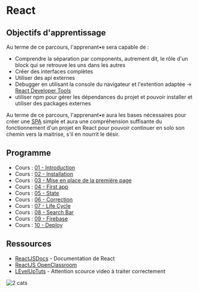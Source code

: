 # React

## Objectifs d'apprentissage

Au terme de ce parcours, l'apprenant•e sera capable de :

- Comprendre la séparation par components, autrement dit, le rôle d'un block qui se retrouve les uns dans les autres
- Créer des interfaces complètes
- Utiliser des api externes
- Debugger en utilisant la console du navigateur et l'extention adaptée -> [React Developer Tools](https://www.google.be/search?q=react+developer+tools&rlz=1C5CHFA_enBE813BE813&oq=react+dev&aqs=chrome.4.69i57j69i60l3j35i39j0.3419j0j7&sourceid=chrome&ie=UTF-8)
- utiliser npm pour gérer les dépendances du projet et pouvoir installer et utiliser des packages externes

Au terme de ce parcours, l'apprenant•e aura les bases nécessaires pour créer une [SPA](https://fr.wikipedia.org/wiki/Application_web_monopage) simple et aura une compréhension suffisante du fonctionnement d'un projet en React pour pouvoir continuer en solo son chemin vers la maitrise, s'il en nourrit le désir. 

## Programme

- Cours : [01 - Introduction](./ParcoursReact/01-INTRODUCTION)
- Cours : [02 - Installation](./ParcoursReact/02-INSTALLATION)
- Cours : [03 - Mise en place de la première page](./ParcoursReact/03-MISE_EN_PLACE_DE_LA_PREMIERE_PAGE)
- Cours : [04 - First app](./ParcoursReact/04-FIRST_APP)
- Cours : [05 - State](./ParcoursReact/05-STATE)
- Cours : [06 - Correction](./ParcoursReact/06-CORRECTION)
- Cours : [07 - Life Cycle](./ParcoursReact/07-LIFE_CYCLE)
- Cours : [08 - Search Bar](./ParcoursReact/08-SEARCHBAR)
- Cours : [09 - Firebase](./ParcoursReact/09-FIREBASE)
- Cours : [10 - Deploy](./ParcoursReact/10-DEPLOY)

## Ressources
- [ReactJSDocs](https://reactjs.org/) - Documentation de React
- [ReactJS OpenClassroom](https://openclassrooms.com/fr/courses/4664381-realisez-une-application-web-avec-react-js)
- [LEvelUpTuts](https://www.youtube.com/watch?v=PEXcg8xu2y0) - Attention scource video à traiter correctement

![2 cats](2cats.gif)
